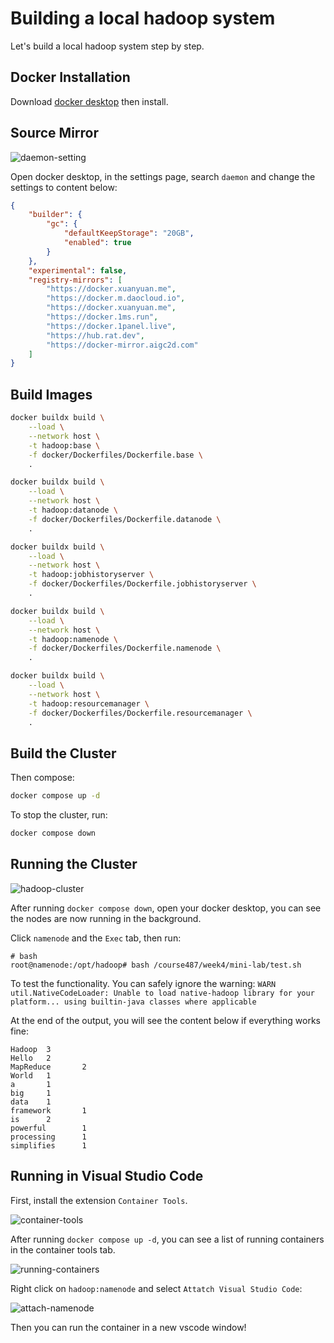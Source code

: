 # Building a local hadoop system

Let's build a local hadoop system step by step.

## Docker Installation

Download [docker desktop](https://www.docker.com/) then install.

## Source Mirror

![daemon-setting](./images/daemon.png)

Open docker desktop, in the settings page, search `daemon` and change the settings to content below:

```json
{
    "builder": {
        "gc": {
            "defaultKeepStorage": "20GB",
            "enabled": true
        }
    },
    "experimental": false,
    "registry-mirrors": [
        "https://docker.xuanyuan.me",
        "https://docker.m.daocloud.io",
        "https://docker.xuanyuan.me",
        "https://docker.1ms.run",
        "https://docker.1panel.live",
        "https://hub.rat.dev",
        "https://docker-mirror.aigc2d.com"
    ]
}
```

## Build Images

```bash
docker buildx build \
    --load \
    --network host \
    -t hadoop:base \
    -f docker/Dockerfiles/Dockerfile.base \
    .

docker buildx build \
    --load \
    --network host \
    -t hadoop:datanode \
    -f docker/Dockerfiles/Dockerfile.datanode \
    .

docker buildx build \
    --load \
    --network host \
    -t hadoop:jobhistoryserver \
    -f docker/Dockerfiles/Dockerfile.jobhistoryserver \
    .

docker buildx build \
    --load \
    --network host \
    -t hadoop:namenode \
    -f docker/Dockerfiles/Dockerfile.namenode \
    .

docker buildx build \
    --load \
    --network host \
    -t hadoop:resourcemanager \
    -f docker/Dockerfiles/Dockerfile.resourcemanager \
    .
```

## Build the Cluster

Then compose:

```bash
docker compose up -d
```

To stop the cluster, run:

```bash
docker compose down
```

## Running the Cluster

![hadoop-cluster](./images/hadoop-cluster.png)

After running `docker compose down`, open your docker desktop, you can see the nodes are now running in the background.

Click `namenode` and the `Exec` tab, then run:

```
# bash
root@namenode:/opt/hadoop# bash /course487/week4/mini-lab/test.sh
```

To test the functionality. You can safely ignore the warning: `WARN util.NativeCodeLoader: Unable to load native-hadoop library for your platform... using builtin-java classes where applicable`

At the end of the output, you will see the content below if everything works fine:

```
Hadoop  3
Hello   2
MapReduce       2
World   1
a       1
big     1
data    1
framework       1
is      2
powerful        1
processing      1
simplifies      1
```

## Running in Visual Studio Code

First, install the extension `Container Tools`.

![container-tools](./images/container-tools.png)

After running `docker compose up -d`, you can see a list of running containers in the container tools tab.

![running-containers](./images/running-containers.png)

Right click on `hadoop:namenode` and select `Attatch Visual Studio Code`:

![attach-namenode](./images/attach-namenode.png)

Then you can run the container in a new vscode window!
